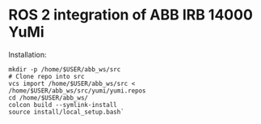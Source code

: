 # ROS 2 integration of ABB IRB 14000 YuMi



Installation:
~~~~
mkdir -p /home/$USER/abb_ws/src
# Clone repo into src
vcs import /home/$USER/abb_ws/src < /home/$USER/abb_ws/src/yumi/yumi.repos
cd /home/$USER/abb_ws/
colcon build --symlink-install
source install/local_setup.bash`
~~~~